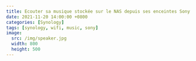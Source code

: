 ```yaml
---
title: Ecouter sa musique stockée sur le NAS depuis ses enceintes Sony
date: 2021-11-20 14:00:00 +0800
categories: [Synology]
tags: [synology, wifi, music, sony]
image:
  src: /img/speaker.jpg
  width: 800
  height: 500
---
```

